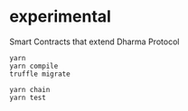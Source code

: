 # experimental
Smart Contracts that extend Dharma Protocol

```
yarn
yarn compile
truffle migrate

yarn chain
yarn test
```

